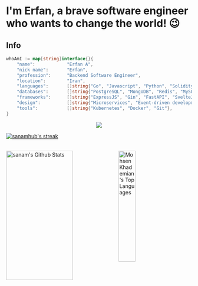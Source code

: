 # I'm Erfan, a brave software engineer who wants to change the world! 😉

<!-- HEADER -->
<!-- [![MasterHead](header.png)](https://github.com/arshamalh) -->

## Info
```go
whoAmI := map[string]interface{}{
	"name":            "Erfan A",
	"nick name": 	   "Erfan",
	"profession":      "Backend Software Engineer",
	"location":        "Iran",
	"languages":       []string{"Go", "Javascript", "Python", "Solidity"},
	"databases":       []string{"PostgreSQL", "MongoDB", "Redis", "MySQL"},
	"frameworks":      []string{"ExpressJS", "Gin", "FastAPI", "SvelteJS", "NextJS"}
	"design":          []string{"Microservices", "Event-driven development"},
	"tools":           []string{"Kubernetes", "Docker", "Git"},
}
```

<p align="center">
  <a href="#" alt="E A github stats"><img src="https://github-readme-stats.vercel.app/api?username=ErfanA002" /></a>
</p>

<a href="#go-nowhere">
<img align="center" src="https://github-readme-streak-stats.herokuapp.com/?user=ErfanA002&theme=tokyonight&ring=ffa200&fire=15f4ee&currStreakNum=a35eff&currStreakLabel=a35eff&sideLabels=4296f5&sideNums=4296f5&hide_border=true&background=00000000" alt="sanamhub's streak" />
</a>
</p>

<br />
<img align="left" src="https://github-readme-stats.vercel.app/api?username=ErfanA002&count_private=true&show_icons=true&theme=merko" alt="sanam's Github Stats" width="60%" height="350px">


<img src="https://github-readme-stats.vercel.app/api/top-langs/?username=ErfanA002&count_private=true&show_icons=true&theme=merko" width="30%" height="300px" alt="MohsenKhademian's Top Languages">

<br />
